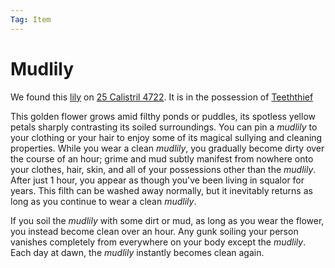 ```yaml
---
Tag: Item
---
```

# Mudlily
We found this [lily](https://2e.aonprd.com/Equipment.aspx?ID=1506) on [25 Calistril 4722](questforthefrozenflame/docs/Playing-Notes/Session-2.md#27%20Calistril%204722). It is in the possession of [Teeththief](questforthefrozenflame/docs/Backstory/NPCs/People/Broken-Tusk/Party-Members/Teeththief.md)

This golden flower grows amid filthy ponds or puddles, its spotless yellow petals sharply contrasting its soiled surroundings. You can pin a _mudlily_ to your clothing or your hair to enjoy some of its magical sullying and cleaning properties. While you wear a clean _mudlily_, you gradually become dirty over the course of an hour; grime and mud subtly manifest from nowhere onto your clothes, hair, skin, and all of your possessions other than the _mudlily_. After just 1 hour, you appear as though you've been living in squalor for years. This filth can be washed away normally, but it inevitably returns as long as you continue to wear a clean _mudlily_.  
  
If you soil the _mudlily_ with some dirt or mud, as long as you wear the flower, you instead become clean over an hour. Any gunk soiling your person vanishes completely from everywhere on your body except the _mudlily_. Each day at dawn, the _mudlily_ instantly becomes clean again.
